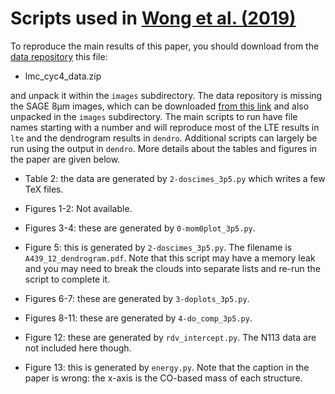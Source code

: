 # Scripts used in [Wong et al. (2019)](https://doi.org/10.3847/1538-4357/ab46ba)

To reproduce the main results of this paper, you should download from the [data repository](https://doi.org/10.13012/B2IDB-7090706_V1) this file:

- lmc_cyc4_data.zip

and unpack it within the `images` subdirectory.  The data repository is missing the SAGE 8µm images, which can be downloaded [from this link](https://mmwave.astro.illinois.edu/almalmc/lmc_cyc4_sage.zip) and also unpacked in the `images` subdirectory. The main scripts to run have file names starting with a number and will reproduce most of the LTE results in `lte` and the dendrogram results in `dendro`.  Additional scripts can largely be run using the output in `dendro`.  More details about the tables and figures in the paper are given below.

- Table 2: the data are generated by `2-doscimes_3p5.py` which writes a few TeX files.

- Figures 1-2: Not available.

- Figures 3-4: these are generated by `0-mom0plot_3p5.py`.

- Figure 5: this is generated by `2-doscimes_3p5.py`.  The filename is `A439_12_dendrogram.pdf`.  Note that this script may have a memory leak and you may need to break the clouds into separate lists and re-run the script to complete it.

- Figures 6-7: these are generated by `3-doplots_3p5.py`.

- Figures 8-11: these are generated by `4-do_comp_3p5.py`.

- Figure 12: these are generated by `rdv_intercept.py`.  The N113 data are not included here though.

- Figure 13: this is generated by `energy.py`.  Note that the caption in the paper is wrong: the x-axis is the CO-based mass of each structure.
